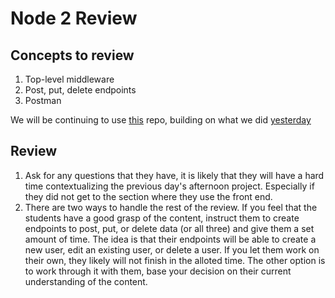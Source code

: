 # Node 2 Review

## Concepts to review

1. Top-level middleware
2. Post, put, delete endpoints
3. Postman

We will be continuing to use [this](https://github.com/andrewwestenskow/node-morning-reviews) repo, building on what we did [yesterday](node-1.md)

## Review

1. Ask for any questions that they have, it is likely that they will have a hard time contextualizing the previous day's afternoon project. Especially if they did not get to the section where they use the front end.
2. There are two ways to handle the rest of the review. If you feel that the students have a good grasp of the content, instruct them to create endpoints to post, put, or delete data (or all three) and give them a set amount of time. The idea is that their endpoints will be able to create a new user, edit an existing user, or delete a user. If you let them work on their own, they likely will not finish in the alloted time. The other option is to work through it with them, base your decision on their current understanding of the content.
